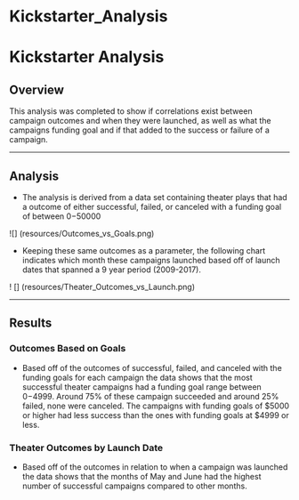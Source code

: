 # Kickstarter_Analysis
# **Kickstarter Analysis**

## Overview

This analysis was completed to show if correlations exist between campaign outcomes and when they were launched, as well as what the campaigns funding goal and if that added to the success or failure of a campaign. 

---

## Analysis

* The analysis is derived from a data set containing theater plays that had a outcome of either successful, failed, or canceled with a funding goal of between $0-$50000

![] (resources/Outcomes_vs_Goals.png)

 
* Keeping these same outcomes as a parameter, the following chart indicates which month these campaigns launched based off of launch dates that spanned a 9 year period (2009-2017).

! [] (resources/Theater_Outcomes_vs_Launch.png) 

---

## Results

### Outcomes Based on Goals

* Based off of the outcomes of successful, failed, and canceled with the funding goals for each campaign the data shows that the most successful theater campaigns had a funding goal range between $0-$4999.  Around 75% of these campaign succeeded and around 25% failed, none were canceled.  The campaigns with funding goals of $5000 or higher had less success than the ones with funding goals at $4999 or less.

### Theater Outcomes by Launch Date

* Based off of the outcomes in relation to when a campaign was launched the data shows that the months of May and June had the highest number of successful campaigns compared to other months.  
